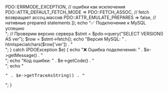 <?php
$host = "localhost";
$port = "3306";
$dbname = "testdb";
$user = "root";
$password = "root";

try {
    // DSN (Data Source Name)
    $dsn = "mysql:host=$host;port=$port;dbname=$dbname;charset=utf8mb4";

    // Подключение
    $pdo = new PDO($dsn, $user, $password, [
        PDO::ATTR_ERRMODE            => PDO::ERRMODE_EXCEPTION, // ошибки как исключения
        PDO::ATTR_DEFAULT_FETCH_MODE => PDO::FETCH_ASSOC,       // fetch возвращает ассоц.массив
        PDO::ATTR_EMULATE_PREPARES   => false,                  // нативные prepared statements
    ]);

    echo "✅ Подключение к MySQL успешно<br>";

    // Проверим версию сервера
    $stmt = $pdo->query("SELECT VERSION() AS ver");
    $row = $stmt->fetch();
    echo "Версия MySQL: " . htmlspecialchars($row['ver']) . "<br>";

} catch (PDOException $e) {
    echo "❌ Ошибка подключения: " . $e->getMessage() . "<br>";
    echo "Код ошибки: " . $e->getCode() . "<br>";
    echo "<pre>" . $e->getTraceAsString() . "</pre>";
}
